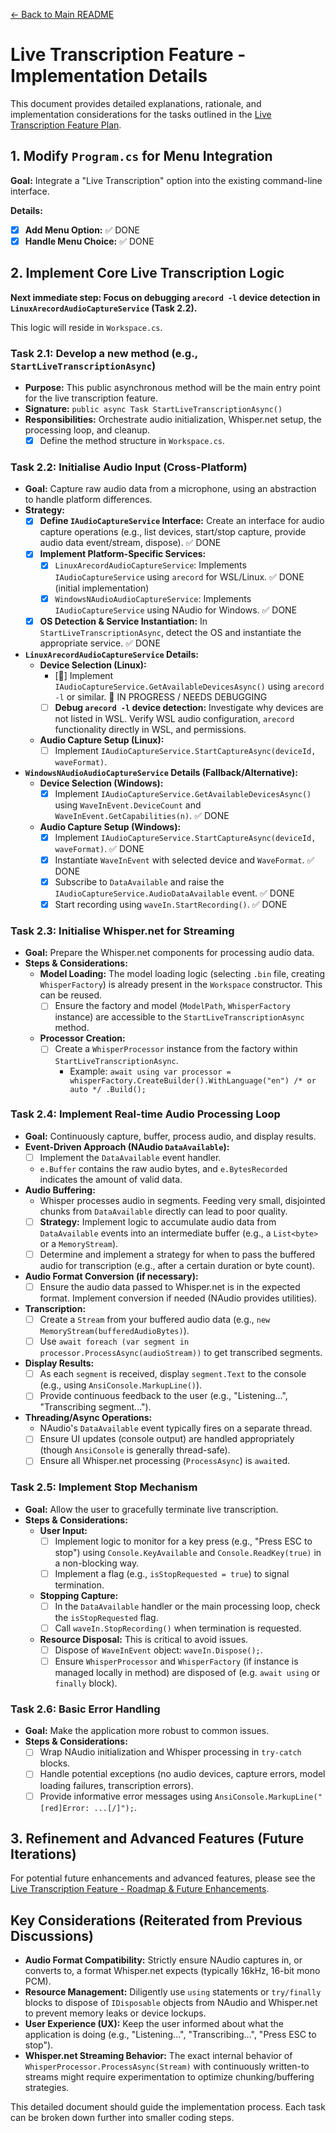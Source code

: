 [<- Back to Main README](../../README.md)

# Live Transcription Feature - Implementation Details

This document provides detailed explanations, rationale, and implementation considerations for the tasks outlined in the [Live Transcription Feature Plan](./README.md).

## 1. Modify `Program.cs` for Menu Integration

**Goal:** Integrate a "Live Transcription" option into the existing command-line interface.

**Details:**

-   [x] **Add Menu Option:** ✅ DONE
-   [x] **Handle Menu Choice:** ✅ DONE

## 2. Implement Core Live Transcription Logic

**Next immediate step: Focus on debugging `arecord -l` device detection in `LinuxArecordAudioCaptureService` (Task 2.2).**

This logic will reside in `Workspace.cs`.

### Task 2.1: Develop a new method (e.g., `StartLiveTranscriptionAsync`)

-   **Purpose:** This public asynchronous method will be the main entry point for the live transcription feature.
-   **Signature:** `public async Task StartLiveTranscriptionAsync()`
-   **Responsibilities:** Orchestrate audio initialization, Whisper.net setup, the processing loop, and cleanup.
    -   [x] Define the method structure in `Workspace.cs`.

### Task 2.2: Initialise Audio Input (Cross-Platform)

-   **Goal:** Capture raw audio data from a microphone, using an abstraction to handle platform differences.
-   **Strategy:**
    -   [x] **Define `IAudioCaptureService` Interface:** Create an interface for audio capture operations (e.g., list devices, start/stop capture, provide audio data event/stream, dispose). ✅ DONE
    -   [x] **Implement Platform-Specific Services:**
        -   [x] `LinuxArecordAudioCaptureService`: Implements `IAudioCaptureService` using `arecord` for WSL/Linux. ✅ DONE (initial implementation)
        -   [x] `WindowsNAudioAudioCaptureService`: Implements `IAudioCaptureService` using NAudio for Windows. ✅ DONE
    -   [x] **OS Detection & Service Instantiation:** In `StartLiveTranscriptionAsync`, detect the OS and instantiate the appropriate service. ✅ DONE
-   **`LinuxArecordAudioCaptureService` Details:**
    -   **Device Selection (Linux):**
        -   [🚧] Implement `IAudioCaptureService.GetAvailableDevicesAsync()` using `arecord -l` or similar. 🚧 IN PROGRESS / NEEDS DEBUGGING
        -   [ ] **Debug `arecord -l` device detection:** Investigate why devices are not listed in WSL. Verify WSL audio configuration, `arecord` functionality directly in WSL, and permissions.
    -   **Audio Capture Setup (Linux):**
        -   [ ] Implement `IAudioCaptureService.StartCaptureAsync(deviceId, waveFormat)`.
-   **`WindowsNAudioAudioCaptureService` Details (Fallback/Alternative):**
    -   **Device Selection (Windows):**
        -   [x] Implement `IAudioCaptureService.GetAvailableDevicesAsync()` using `WaveInEvent.DeviceCount` and `WaveInEvent.GetCapabilities(n)`. ✅ DONE
    -   **Audio Capture Setup (Windows):**
        -   [x] Implement `IAudioCaptureService.StartCaptureAsync(deviceId, waveFormat)`. ✅ DONE
        -   [x] Instantiate `WaveInEvent` with selected device and `WaveFormat`. ✅ DONE
        -   [x] Subscribe to `DataAvailable` and raise the `IAudioCaptureService.AudioDataAvailable` event. ✅ DONE
        -   [x] Start recording using `waveIn.StartRecording()`. ✅ DONE

### Task 2.3: Initialise Whisper.net for Streaming

-   **Goal:** Prepare the Whisper.net components for processing audio data.
-   **Steps & Considerations:**
    -   **Model Loading:** The model loading logic (selecting `.bin` file, creating `WhisperFactory`) is already present in the `Workspace` constructor. This can be reused.
        -   [ ] Ensure the factory and model (`ModelPath`, `WhisperFactory` instance) are accessible to the `StartLiveTranscriptionAsync` method.
    -   **Processor Creation:**
        -   [ ] Create a `WhisperProcessor` instance from the factory within `StartLiveTranscriptionAsync`.
            -   Example: `await using var processor = whisperFactory.CreateBuilder().WithLanguage("en") /* or auto */ .Build();`

### Task 2.4: Implement Real-time Audio Processing Loop

-   **Goal:** Continuously capture, buffer, process audio, and display results.
-   **Event-Driven Approach (NAudio `DataAvailable`):**
    -   [ ] Implement the `DataAvailable` event handler.
    -   `e.Buffer` contains the raw audio bytes, and `e.BytesRecorded` indicates the amount of valid data.
-   **Audio Buffering:**
    -   Whisper processes audio in segments. Feeding very small, disjointed chunks from `DataAvailable` directly can lead to poor quality.
    -   [ ] **Strategy:** Implement logic to accumulate audio data from `DataAvailable` events into an intermediate buffer (e.g., a `List<byte>` or a `MemoryStream`).
    -   [ ] Determine and implement a strategy for when to pass the buffered audio for transcription (e.g., after a certain duration or byte count).
-   **Audio Format Conversion (if necessary):**
    -   [ ] Ensure the audio data passed to Whisper.net is in the expected format. Implement conversion if needed (NAudio provides utilities).
-   **Transcription:**
    -   [ ] Create a `Stream` from your buffered audio data (e.g., `new MemoryStream(bufferedAudioBytes)`).
    -   [ ] Use `await foreach (var segment in processor.ProcessAsync(audioStream))` to get transcribed segments.
-   **Display Results:**
    -   [ ] As each `segment` is received, display `segment.Text` to the console (e.g., using `AnsiConsole.MarkupLine()`).
    -   [ ] Provide continuous feedback to the user (e.g., "Listening...", "Transcribing segment...").
-   **Threading/Async Operations:**
    -   NAudio's `DataAvailable` event typically fires on a separate thread.
    -   [ ] Ensure UI updates (console output) are handled appropriately (though `AnsiConsole` is generally thread-safe).
    -   [ ] Ensure all Whisper.net processing (`ProcessAsync`) is `await`ed.

### Task 2.5: Implement Stop Mechanism

-   **Goal:** Allow the user to gracefully terminate live transcription.
-   **Steps & Considerations:**
    -   **User Input:**
        -   [ ] Implement logic to monitor for a key press (e.g., "Press ESC to stop") using `Console.KeyAvailable` and `Console.ReadKey(true)` in a non-blocking way.
        -   [ ] Implement a flag (e.g., `isStopRequested = true`) to signal termination.
    -   **Stopping Capture:**
        -   [ ] In the `DataAvailable` handler or the main processing loop, check the `isStopRequested` flag.
        -   [ ] Call `waveIn.StopRecording()` when termination is requested.
    -   **Resource Disposal:** This is critical to avoid issues.
        -   [ ] Dispose of `WaveInEvent` object: `waveIn.Dispose();`.
        -   [ ] Ensure `WhisperProcessor` and `WhisperFactory` (if instance is managed locally in method) are disposed of (e.g. `await using` or `finally` block).

### Task 2.6: Basic Error Handling

-   **Goal:** Make the application more robust to common issues.
-   **Steps & Considerations:**
    -   [ ] Wrap NAudio initialization and Whisper processing in `try-catch` blocks.
    -   [ ] Handle potential exceptions (no audio devices, capture errors, model loading failures, transcription errors).
    -   [ ] Provide informative error messages using `AnsiConsole.MarkupLine("[red]Error: ...[/]");`.

## 3. Refinement and Advanced Features (Future Iterations)

For potential future enhancements and advanced features, please see the [Live Transcription Feature - Roadmap & Future Enhancements](./Roadmap.md).

## Key Considerations (Reiterated from Previous Discussions)

-   **Audio Format Compatibility:** Strictly ensure NAudio captures in, or converts to, a format Whisper.net expects (typically 16kHz, 16-bit mono PCM).
-   **Resource Management:** Diligently use `using` statements or `try/finally` blocks to dispose of `IDisposable` objects from NAudio and Whisper.net to prevent memory leaks or device lockups.
-   **User Experience (UX):** Keep the user informed about what the application is doing (e.g., "Listening...", "Transcribing...", "Press ESC to stop").
-   **Whisper.net Streaming Behavior:** The exact internal behavior of `WhisperProcessor.ProcessAsync(Stream)` with continuously written-to streams might require experimentation to optimize chunking/buffering strategies.

This detailed document should guide the implementation process. Each task can be broken down further into smaller coding steps.
